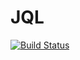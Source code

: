 # JQL

[![Build Status](https://travis-ci.org/aaronsheldon/JQL.jl.svg?branch=master)](https://travis-ci.org/aaronsheldon/JQL.jl)
